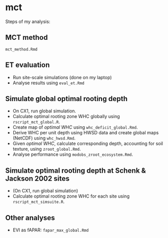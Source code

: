 # mct

Steps of my analysis:

## MCT method

`mct_method.Rmd`

## ET evaluation

- Run site-scale simulations (done on my laptop)
- Analyse results using `eval_et.Rmd`

## Simulate global optimal rooting depth

- On CX1, run global simulation.
- Calculate optimal rooting zone WHC globally using `rscript_mct_global.R`.
- Create map of *optimal WHC* using `whc_deficit_global.Rmd`.
- Derive WHC per unit depth using HWSD data and create global maps (NetCDF) using `whc_hwsd.Rmd`.
- Given *optimal WHC*, calculate corresponding depth, accounting for soil texture, using `zroot_global.Rmd`.
- Analyse performance using `modobs_zroot_ecosystem.Rmd`.

## Simulate optimal rooting depth at Schenk & Jackson 2002 sites

- (On CX1, run global simulation)
- Calculate optimal rooting zone WHC for each site using `rscript_mct_simsuite.R`.

## Other analyses

- EVI as fAPAR: `fapar_max_global.Rmd`